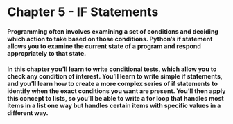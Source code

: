 # Chapter 5 - IF Statements 
#### Programming often involves examining a set of conditions and deciding which action to take based on those conditions. Python’s if statement allows you to examine the current state of a program and respond appropriately to that state.

#### In this chapter you’ll learn to write conditional tests, which allow you to check any condition of interest. You’ll learn to write simple if statements, and you’ll learn how to create a more complex series of if statements to identify when the exact conditions you want are present. You’ll then apply this concept to lists, so you’ll be able to write a for loop that handles most items in a list one way but handles certain items with specific values in a different way.
